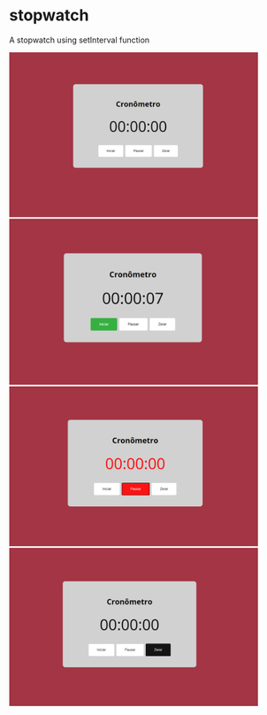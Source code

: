 # stopwatch
A stopwatch using setInterval function

<img width="450px" src="./images/crono.png" /> <img width="450px" src="./images/iniciar.png" />
<img width="450px" src="./images/pausa.png" /> <img width="450px" src="./images/reset.png" />